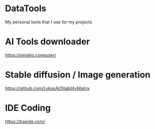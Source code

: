 # DataTools
My personal tools that I use for my projects

# AI Tools downloader
https://pinokio.computer/

# Stable diffusion / Image generation

https://github.com/LykosAI/StabilityMatrix

# IDE Coding

https://traeide.com/
